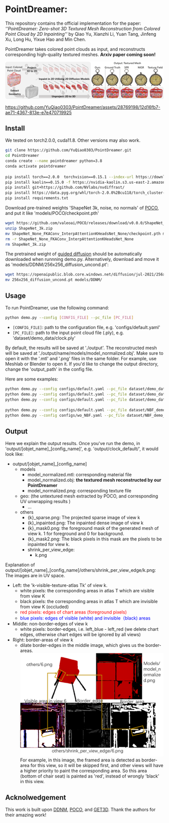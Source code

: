 # PointDreamer: 
This repository contains the official implementation for the paper: *''PointDreamer: Zero-shot 3D Textured Mesh Reconstruction from Colored Point Cloud by 2D Inpainting''* by Qiao Yu, Xianzhi Li, Yuan Tang, Jinfeng Xu, Long Hu, Yixue Hao and Min Chen.

PointDreamer takes colored point clouds as input, and reconstructs corresponding high-quality textured meshes. **Arxiv paper coming soon!**

![teaser](assets/teaser.png)



https://github.com/YuQiao0303/PointDreamer/assets/28769198/12d16fb7-ae71-4367-813e-e7e470719925


## Install
We tested on torch2.0.0, cuda11.8. Other versions may also work.
```bash
git clone https://github.com/YuQiao0303/PointDreamer.git
cd PointDreamer
conda create --name pointdreamer python=3.8
conda activate pointdreamer

pip install torch==2.0.0  torchvision==0.15.1 --index-url https://download.pytorch.org/whl/cu118
pip install kaolin==0.15.0 -f https://nvidia-kaolin.s3.us-east-2.amazonaws.com/torch-2.0.0_cu118.html
pip install git+https://github.com/NVlabs/nvdiffrast/
pip install https://data.pyg.org/whl/torch-2.0.0%2Bcu118/torch_cluster-1.6.3%2Bpt20cu118-cp38-cp38-linux_x86_64.whl
pip install requirements.txt
```

Download pre-trained weights 'ShapeNet 3k, noise, no normals' of [POCO](https://github.com/valeoai/POCO), and put it like 'models/POCO/checkpoint.pth'

```bash
wget https://github.com/valeoai/POCO/releases/download/v0.0.0/ShapeNet_3k.zip
unzip ShapeNet_3k.zip
mv ShapeNet_None_FKAConv_InterpAttentionKHeadsNet_None/checkpoint.pth models/POCO/
rm -r ShapeNet_None_FKAConv_InterpAttentionKHeadsNet_None
rm ShapeNet_3k.zip
```

The pretrained weight of [guided diffusion](https://github.com/openai/guided-diffusion) should be automatically downloaded when runnning demo.py. Alternatively, download and move it as 'models/DDNM/256x256_diffusion_uncond.pt':
```bash
wget https://openaipublic.blob.core.windows.net/diffusion/jul-2021/256x256_diffusion_uncond.pt
mv 256x256_diffusion_uncond.pt models/DDNM/
```

## Usage
To run PointDreamer, use the following command:
```bash
python demo.py --config [CONFIG_FILE] --pc_file [PC_FILE]
```
- `[CONFIG_FILE]`: path to the configuration file, e.g. 'configs/default.yaml'
- `[PC_FILE]`: path to the input point cloud file (.ply), e.g. 'dataset/demo_data/clock.ply'

By default, the results will be saved at './output'. 
The reconstructed mesh will be saved at './output/name/models/model_normalized.obj'. Make sure to open it with the '.mtl' and '.png' files in the same folder. For example, use Meshlab or Blender to open it.
If you'd like to change the output directory, change the 'output_path' in the config file.

Here are some examples:
```bash
python demo.py --config configs/default.yaml --pc_file dataset/demo_data/clock.ply
python demo.py --config configs/default.yaml --pc_file dataset/demo_data/PaulFrankLunchBox.ply
python demo.py --config configs/default.yaml --pc_file dataset/demo_data/rolling_lion.ply

python demo.py --config configs/default.yaml --pc_file dataset/NBF_demo_data/2ce6_chair.ply
python demo.py --config configs/wo_NBF.yaml --pc_file dataset/NBF_demo_data/2ce6_chair.ply
```

## Output
Here we explain the output results.
Once you've run the demo, in 'output/[objet_name]_[config_name]', e.g. 'output/clock_default/', it would look like:
- output/[objet_name]_[config_name]
  - models
    - model_normalized.mtl: corresponding material file
    - model_normalized.obj: **the textured mesh reconstructed by our PointDreamer**
    - model_normalized.png: corresponding texture file
  - geo: (the untextured mesh extracted by POCO, and corresponding UV unwrapping results )
    - ... 
  - others
    - {k}_sparse.png: The projected sparse image of view k
    - {k}_inpainted.png: The inpainted dense image of view k 
    - {k}_mask0.png: the foreground mask of the generated mesh of view k. 1 for foreground and 0 for background.
    - {k}_mask2.png: The black pixels in this mask are the pixels to be inpainted for view k.
    - shrink_per_view_edge:
      - k.png

Explanation of output/[objet_name]_[config_name]/others/shrink_per_view_edge/k.png:
The images are in UV space.
- Left: the 'k-visible-texture-atlas Tk' of view k. 
  - white pixels: the corresponding areas in atlas T which are visible from view K
  - black pixels: the corresponding areas in atlas T which are invisible from view K (occluded)
  - <font color="red">red pixels: edges of chart areas (foreground pixels)</font>
  - <font color="blue">blue pixels: edges of visible (white) and invisible（black) areas </font>
- Middle: non-border-edges of view k
  - white pixels: border-edges, i.e. left_blue - left_red (we delete chart edges, otherwise chart edges will be ignored by all views)
- Right: border-areas of view k
  - dilate border-edges in the middle image, which gives us the border-areas.
![output_explanation](assets/output_explanation.png)
For example, in this image, the framed area is detected as border-area for this view, so it will be skipped first, and other views will have a higher priority to paint the corresponding area. So this area (bottom of chair seat) is painted as 'red', instead of wrongly 'black' in this view.


## Acknolwedgement
This work is built upon [DDNM](https://github.com/wyhuai/DDNM), [POCO](https://github.com/valeoai/POCO), and [GET3D](https://github.com/nv-tlabs/GET3D). Thank the authors for their amazing work!
